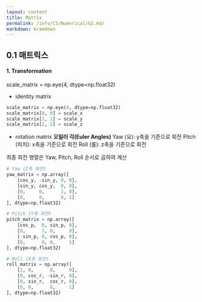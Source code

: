 ```yaml
---
layout: content
title: Matrix
permalink: /info/CS/Numerical/G2.md/
markdown: kramdown
---
```


## 0.1 매트릭스
#### 1. Transformation

scale_matrix = np.eye(4, dtype=np.float32)
- identity matrix

```python
scale_matrix = np.eye(4, dtype=np.float32)
scale_matrix[0, 0] = scale_x
scale_matrix[1, 1] = scale_y
scale_matrix[2, 2] = scale_z
```

- rotation matrix
 **오일러 각(Euler Angles)**
Yaw (요): y축을 기준으로 회전
Pitch (피치): x축을 기준으로 회전
Roll (롤): z축을 기준으로 회전

최종 회전 행렬은 Yaw, Pitch, Roll 순서로 곱하여 계산
```python
# Yaw (Z축 회전)
yaw_matrix = np.array([
    [cos_y, -sin_y, 0, 0],
    [sin_y, cos_y,  0, 0],
    [0,     0,      1, 0],
    [0,     0,      0, 1]
], dtype=np.float32)

# Pitch (Y축 회전)
pitch_matrix = np.array([
    [cos_p,  0, sin_p, 0],
    [0,      1, 0,     0],
    [-sin_p, 0, cos_p, 0],
    [0,      0, 0,     1]
], dtype=np.float32)

# Roll (X축 회전)
roll_matrix = np.array([
    [1, 0,      0,     0],
    [0, cos_r, -sin_r, 0],
    [0, sin_r,  cos_r, 0],
    [0, 0,      0,     1]
], dtype=np.float32)
```

